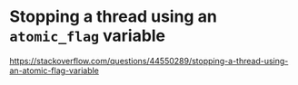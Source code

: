 

# Stopping a thread using an `atomic_flag` variable

https://stackoverflow.com/questions/44550289/stopping-a-thread-using-an-atomic-flag-variable



